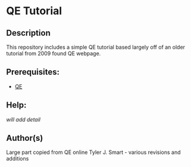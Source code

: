 QE Tutorial
===================================

Description
------------------------------------
This repository includes a simple QE tutorial based largely off of an older tutorial from 2009 found QE webpage.

Prerequisites:
------------------------------------
* [QE](https://www.quantum-espresso.org/)

Help:
------------------------------------
*will add detail*

Author(s)
------------------------------------
Large part copied from QE online
Tyler J. Smart  - various revisions and additions

